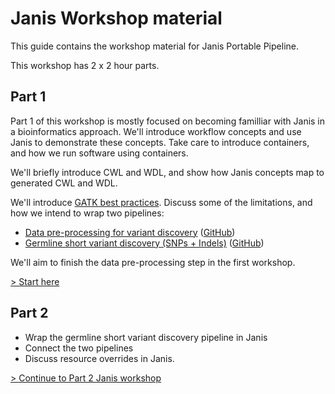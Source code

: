 # Janis Workshop material

This guide contains the workshop material for Janis Portable Pipeline.

This workshop has 2 x 2 hour parts.

## Part 1

Part 1 of this workshop is mostly focused on becoming familliar with Janis in a bioinformatics approach. We'll introduce workflow concepts and use Janis to demonstrate these concepts. Take care to introduce containers, and how we run software using containers.

We'll briefly introduce CWL and WDL, and show how Janis concepts map to generated CWL and WDL. 

We'll introduce [GATK best practices](https://gatk.broadinstitute.org/hc/en-us/articles/360035894711-About-the-GATK-Best-Practices). Discuss some of the limitations, and how we intend to wrap two pipelines:

- [Data pre-processing for variant discovery](https://gatk.broadinstitute.org/hc/en-us/articles/360035535912-Data-pre-processing-for-variant-discovery) ([GitHub](https://github.com/gatk-workflows/gatk4-data-processing))
- [Germline short variant discovery (SNPs + Indels)](https://gatk.broadinstitute.org/hc/en-us/articles/360035535932-Germline-short-variant-discovery-SNPs-Indels-) ([GitHub](https://github.com/gatk-workflows/gatk4-germline-snps-indels))

We'll aim to finish the data pre-processing step in the first workshop.

[> Start here](Part1/1-workshop-intro.md)

## Part 2

- Wrap the germline short variant discovery pipeline in Janis
- Connect the two pipelines
- Discuss resource overrides in Janis.

[> Continue to Part 2 Janis workshop](Part2/1-workshop-intro-part2.md)
